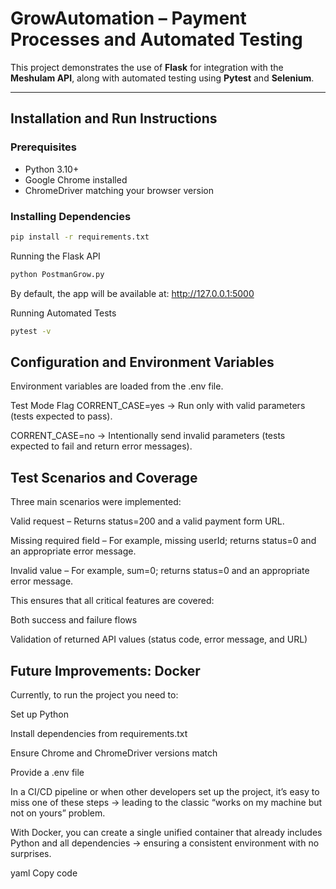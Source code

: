# GrowAutomation – Payment Processes and Automated Testing

This project demonstrates the use of **Flask** for integration with the **Meshulam API**, along with automated testing using **Pytest** and **Selenium**.

---

## Installation and Run Instructions

### Prerequisites
- Python 3.10+
- Google Chrome installed
- ChromeDriver matching your browser version

### Installing Dependencies
```bash
pip install -r requirements.txt
```
Running the Flask API
```bash
python PostmanGrow.py
```
By default, the app will be available at:
http://127.0.0.1:5000

Running Automated Tests
```bash
pytest -v
```
## Configuration and Environment Variables
Environment variables are loaded from the .env file.

Test Mode Flag
CORRENT_CASE=yes → Run only with valid parameters (tests expected to pass).

CORRENT_CASE=no → Intentionally send invalid parameters (tests expected to fail and return error messages).

## Test Scenarios and Coverage
Three main scenarios were implemented:

Valid request – Returns status=200 and a valid payment form URL.

Missing required field – For example, missing userId; returns status=0 and an appropriate error message.

Invalid value – For example, sum=0; returns status=0 and an appropriate error message.

This ensures that all critical features are covered:

Both success and failure flows

Validation of returned API values (status code, error message, and URL)

## Future Improvements: Docker
Currently, to run the project you need to:

Set up Python

Install dependencies from requirements.txt

Ensure Chrome and ChromeDriver versions match

Provide a .env file

In a CI/CD pipeline or when other developers set up the project, it’s easy to miss one of these steps → leading to the classic “works on my machine but not on yours” problem.

With Docker, you can create a single unified container that already includes Python and all dependencies → ensuring a consistent environment with no surprises.

yaml
Copy code



